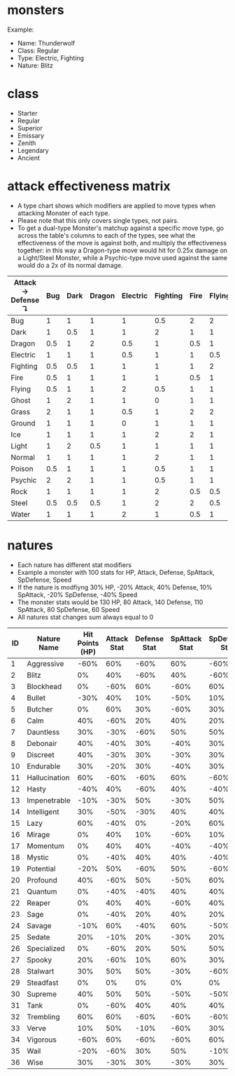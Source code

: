 # monsters

Example:

- Name: Thunderwolf
- Class: Regular
- Type: Electric, Fighting
- Nature: Blitz

# class

- Starter
- Regular
- Superior
- Emissary
- Zenith
- Legendary
- Ancient

# attack effectiveness matrix

- A type chart shows which modifiers are applied to move types when attacking Monster of each type.
- Please note that this only covers single types, not pairs.
- To get a dual-type Monster's matchup against a specific move type, go across the table's columns to each of the types, see what the effectiveness of the move is against both, and multiply the effectiveness together: in this way a Dragon-type move would hit for 0.25x damage on a Light/Steel Monster, while a Psychic-type move used against the same would do a 2x of its normal damage.

| Attack → Defense ↴ | Bug | Dark | Dragon | Electric | Fighting | Fire | Flying | Ghost | Grass | Ground | Ice | Light | Normal | Poison | Psychic | Rock | Steel | Water |
| ------------------ | --- | ---- | ------ | -------- | -------- | ---- | ------ | ----- | ----- | ------ | --- | ----- | ------ | ------ | ------- | ---- | ----- | ----- |
| Bug                | 1   | 1    | 1      | 1        | 0.5      | 2    | 2      | 1     | 1     | 0.5    | 1   | 1     | 1      | 1      | 1       | 2    | 1     | 1     |
| Dark               | 1   | 0.5  | 1      | 1        | 2        | 1    | 1      | 0.5   | 1     | 1      | 1   | 2     | 1      | 1      | 0       | 1    | 1     | 1     |
| Dragon             | 0.5 | 1    | 2      | 0.5      | 1        | 0.5  | 1      | 1     | 0.5   | 1      | 2   | 2     | 1      | 1      | 1       | 1    | 1     | 0.5   |
| Electric           | 1   | 1    | 1      | 0.5      | 1        | 1    | 0.5    | 1     | 1     | 2      | 1   | 0.5   | 1      | 1      | 1       | 1    | 0.5   | 1     |
| Fighting           | 0.5 | 0.5  | 1      | 1        | 1        | 1    | 2      | 1     | 1     | 1      | 1   | 1     | 1      | 1      | 2       | 0.5  | 1     | 1     |
| Fire               | 0.5 | 1    | 1      | 1        | 1        | 0.5  | 1      | 1     | 0.5   | 2      | 0.5 | 1     | 1      | 1      | 1       | 2    | 0.5   | 2     |
| Flying             | 0.5 | 1    | 1      | 2        | 0.5      | 1    | 1      | 1     | 0.5   | 0      | 2   | 1     | 1      | 1      | 1       | 2    | 1     | 1     |
| Ghost              | 1   | 2    | 1      | 1        | 0        | 1    | 1      | 2     | 1     | 1      | 1   | 2     | 0      | 0.5    | 1       | 1    | 1     | 1     |
| Grass              | 2   | 1    | 1      | 0.5      | 1        | 2    | 2      | 1     | 0.5   | 0.5    | 2   | 1     | 1      | 2      | 1       | 1    | 1     | 0.5   |
| Ground             | 1   | 1    | 1      | 0        | 1        | 1    | 1      | 1     | 2     | 1      | 2   | 1     | 1      | 0.5    | 1       | 0.5  | 1     | 2     |
| Ice                | 1   | 1    | 1      | 1        | 2        | 2    | 1      | 1     | 1     | 1      | 0.5 | 1     | 1      | 1      | 1       | 2    | 2     | 1     |
| Light              | 1   | 2    | 0.5    | 1        | 1        | 1    | 1      | 2     | 1     | 1      | 1   | 0.5   | 1      | 1      | 1       | 1    | 1     | 1     |
| Normal             | 1   | 1    | 1      | 1        | 2        | 1    | 1      | 0     | 1     | 1      | 1   | 1     | 1      | 1      | 1       | 1    | 1     | 1     |
| Poison             | 0.5 | 1    | 1      | 1        | 0.5      | 1    | 1      | 1     | 0.5   | 2      | 1   | 1     | 1      | 0.5    | 2       | 1    | 1     | 1     |
| Psychic            | 2   | 2    | 1      | 1        | 0.5      | 1    | 1      | 2     | 1     | 1      | 1   | 0.5   | 1      | 1      | 0.5     | 1    | 1     | 1     |
| Rock               | 1   | 1    | 1      | 1        | 2        | 0.5  | 0.5    | 1     | 2     | 2      | 2   | 1     | 0.5    | 0.5    | 1       | 1    | 2     | 2     |
| Steel              | 0.5 | 0.5  | 0.5    | 1        | 2        | 2    | 0.5    | 0.5   | 0.5   | 2      | 0.5 | 1     | 0.5    | 0      | 0.5     | 0.5  | 0.5   | 1     |
| Water              | 1   | 1    | 1      | 2        | 1        | 0.5  | 1      | 1     | 2     | 1      | 0.5 | 1     | 1      | 1      | 1       | 1    | 0.5   | 0.5   |

# natures

- Each nature has different stat modifiers
- Example a monster with 100 stats for HP, Attack, Defense, SpAttack, SpDefense, Speed
- If the nature is modfiyng 30% HP, -20% Attack, 40% Defense, 10% SpAttack, -20% SpDefense, -40% Speed
- The monster stats would be 130 HP, 80 Attack, 140 Defense, 110 SpAttack, 80 SpDefense, 60 Speed
- All natures stat changes sum always equal to 0

| ID  | Nature Name   | Hit Points (HP) | Attack Stat | Defense Stat | SpAttack Stat | SpDefense Stat | Speed Stat |
| --- | ------------- | --------------- | ----------- | ------------ | ------------- | -------------- | ---------- |
| 1   | Aggressive    | -60%            | 60%         | -60%         | 60%           | -60%           | 60%        |
| 2   | Blitz         | 0%              | 40%         | -60%         | 40%           | -60%           | 40%        |
| 3   | Blockhead     | 0%              | -60%        | 60%          | -60%          | 60%            | 0%         |
| 4   | Bullet        | -30%            | 40%         | 10%          | -50%          | 10%            | 20%        |
| 5   | Butcher       | 0%              | 60%         | 30%          | -60%          | 30%            | -60%       |
| 6   | Calm          | 40%             | -60%        | 20%          | 40%           | 20%            | -60%       |
| 7   | Dauntless     | 30%             | -30%        | -60%         | 50%           | 50%            | -40%       |
| 8   | Debonair      | 40%             | -40%        | 30%          | -40%          | 30%            | -20%       |
| 9   | Discreet      | 40%             | -30%        | 30%          | -30%          | 30%            | -40%       |
| 10  | Endurable     | 30%             | -20%        | 30%          | -40%          | 30%            | -30%       |
| 11  | Hallucination | 60%             | -60%        | -60%         | 60%           | -60%           | 60%        |
| 12  | Hasty         | -40%            | 40%         | -60%         | 40%           | -40%           | 60%        |
| 13  | Impenetrable  | -10%            | -30%        | 50%          | -30%          | 50%            | -30%       |
| 14  | Intelligent   | 30%             | -50%        | -30%         | 40%           | 40%            | -30%       |
| 15  | Lazy          | 60%             | -40%        | 0%           | -20%          | 60%            | -60%       |
| 16  | Mirage        | 0%              | 40%         | 10%          | -60%          | 10%            | 0%         |
| 17  | Momentum      | 0%              | 40%         | 40%          | -40%          | -40%           | 0%         |
| 18  | Mystic        | 0%              | -40%        | 40%          | 40%           | -40%           | 0%         |
| 19  | Potential     | -20%            | 50%         | -60%         | 50%           | -60%           | 40%        |
| 20  | Profound      | 40%             | -60%        | 50%          | -50%          | 60%            | -40%       |
| 21  | Quantum       | 0%              | -40%        | -40%         | 40%           | 40%            | 0%         |
| 22  | Reaper        | 0%              | 40%         | 40%          | -60%          | 40%            | -60%       |
| 23  | Sage          | 0%              | -40%        | 20%          | 40%           | 20%            | -40%       |
| 24  | Savage        | -10%            | 60%         | -40%         | 60%           | -50%           | -20%       |
| 25  | Sedate        | 20%             | -10%        | 20%          | -30%          | 20%            | -20%       |
| 26  | Specialized   | 0%              | -60%        | 20%          | 50%           | 50%            | -60%       |
| 27  | Spooky        | 20%             | -60%        | 10%          | 60%           | 30%            | -60%       |
| 28  | Stalwart      | 30%             | 50%         | 50%          | -30%          | -60%           | -40%       |
| 29  | Steadfast     | 0%              | 0%          | 0%           | 0%            | 0%             | 0%         |
| 30  | Supreme       | 40%             | 50%         | 50%          | -50%          | -50%           | -40%       |
| 31  | Tank          | 0%              | -60%        | 40%          | 40%           | 40%            | -60%       |
| 32  | Trembling     | 60%             | 60%         | -60%         | -60%          | -60%           | 60%        |
| 33  | Verve         | 10%             | 50%         | -10%         | -60%          | 30%            | -20%       |
| 34  | Vigorous      | -60%            | 60%         | -60%         | -60%          | 60%            | 60%        |
| 35  | Wail          | -20%            | -60%        | 30%          | 50%           | -10%           | 10%        |
| 36  | Wise          | 30%             | -30%        | 30%          | -30%          | 30%            | -30%       |
